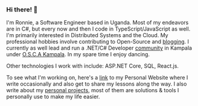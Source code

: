 ### Hi there! 👋
I'm Ronnie, a Software Engineer based in Uganda. Most of my endeavors are in C#, but every now and then I code in TypeScript/JavaScript as well. I'm primarily interested in Distributed Systems and the Cloud. My professional hobbies involve contributing to Open-Source and [blogging](https://ronnielutaro.github.io/blog). I currently as well lead and run a .NET/C# Developer [community](https://chat.whatsapp.com/D8MPoXMBDvj9c9MLfoxOnL) in Kampala under [O.S.C.A Kampala](https://oscakampala.github.io). In my spare time I enjoy dancing.

Other technologies I work with include: ASP.NET Core, SQL, React.js.

To see what I'm working on, here's a [link](https://ronnielutalo.github.io/) to my Personal Website where I write occasionally and also get to share my lessons along the way. I also write about my [personal projects](https://ronnielutalo.github.io/projects/), most of them are solutions & tools I personally use to make my life easier.

